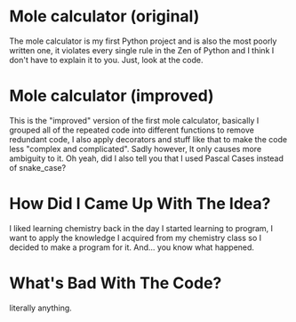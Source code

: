 # Mole calculator (original)

The mole calculator is my first Python project and is also the most poorly written one, it violates every single rule in the Zen of Python and I think I don't have to explain it to you. Just, look at the code.

# Mole calculator (improved)

This is the "improved" version of the first mole calculator, basically I grouped all of the repeated code into different functions to remove redundant code, I also apply decorators and stuff like that to make the code less "complex and complicated". Sadly however, It only causes more ambiguity to it. Oh yeah, did I also tell you that I used Pascal Cases instead of snake_case?

# How Did I Came Up With The Idea?

I liked learning chemistry back in the day I started learning to program, I want to apply the knowledge I acquired from my chemistry class so I decided to make a program for it. And... you know what happened.

# What's Bad With The Code?
literally anything.